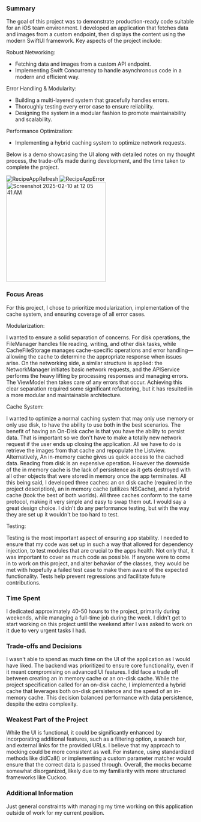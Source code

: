### Summary
The goal of this project was to demonstrate production-ready code suitable for an iOS team environment. I developed an application that fetches data and images from a custom endpoint, then displays the content using the modern SwiftUI framework. Key aspects of the project include:

Robust Networking:
- Fetching data and images from a custom API endpoint.
- Implementing Swift Concurrency to handle asynchronous code in a modern and efficient way.

Error Handling & Modularity:
- Building a multi-layered system that gracefully handles errors.
- Thoroughly testing every error case to ensure reliability.
- Designing the system in a modular fashion to promote maintainability and scalability.
  
Performance Optimization:
- Implementing a hybrid caching system to optimize network requests.

Below is a demo showcasing the UI along with detailed notes on my thought process, the trade-offs made during development, and the time taken to complete the project.

![RecipeAppRefresh](https://github.com/user-attachments/assets/32d8d9f8-241d-4066-8a92-0a763ed733be)
![RecipeAppError](https://github.com/user-attachments/assets/e5515960-a0e2-47b8-b1c7-e33bc07dd2f2)
<img width="265" alt="Screenshot 2025-02-10 at 12 05 41 AM" src="https://github.com/user-attachments/assets/0217e911-8b64-4fd9-947c-924cd2da8ed0" />


### Focus Areas
For this project, I chose to prioritize modularization, implementation of the cache system, and ensuring coverage of all error cases.

Modularization:

I wanted to ensure a solid separation of concerns. For disk operations, the FileManager handles file reading, writing, and other disk tasks, while CacheFileStorage manages cache-specific operations and error handling—allowing the cache to determine the appropriate response when issues arise. On the networking side, a similar structure is applied: the NetworkManager initiates basic network requests, and the APIService performs the heavy lifting by processing responses and managing errors. The ViewModel then takes care of any errors that occur. Achieving this clear separation required some significant refactoring, but it has resulted in a more modular and maintainable architecture.

Cache System: 

I wanted to optimize a normal caching system that may only use memory or only use disk, to have the ability to use both in the best scenarios. The benefit of having an On-Disk cache is that you have the ability to persist data. That is important so we don't have to make a totally new network request if the user ends up closing the application. All we have to do is retrieve the images from that cache and repopulate the Listview. Alternatively, An in-memory cache gives us quick access to the cached data. Reading from disk is an expensive operation. However the downside of the in memory cache is the lack of persistence as it gets destroyed with all other objects that were stored in memory once the app terminates. All this being said, I developed three caches: an on disk cache (required in the project description), an in memory cache (utilizes NSCache), and a hybrid cache (took the best of both worlds). All three caches conform to the same protocol, making it very simple and easy to swap them out. I would say a great design choice. I didn't do any performance testing, but with the way they are set up it wouldn't be too hard to test. 

Testing:

Testing is the most important aspect of ensuring app stability. I needed to ensure that my code was set up in such a way that allowed for dependency injection, to test modules that are crucial to the apps health. Not only that, it was important to cover as much code as possible. If anyone were to come in to work on this project, and alter behavior of the classes, they would be met with hopefully a failed test case to make them aware of the expected functionality. Tests help prevent regressions and facilitate future contributions. 

### Time Spent
I dedicated approximately 40-50 hours to the project, primarily during weekends, while managing a full-time job during the week. I didn't get to start working on this project until the weekend after I was asked to work on it due to very urgent tasks I had. 

### Trade-offs and Decisions
I wasn't able to spend as much time on the UI of the application as I would have liked. The backend was prioritized to ensure core functionality, even if it meant compromising on advanced UI features. I did face a trade off between creating an in memory cache or an on-disk cache. While the project specification called for an on-disk cache, I implemented a hybrid cache that leverages both on-disk persistence and the speed of an in-memory cache. This decision balanced performance with data persistence, despite the extra complexity.

### Weakest Part of the Project
While the UI is functional, it could be significantly enhanced by incorporating additional features, such as a filtering option, a search bar, and external links for the provided URLs. I believe that my approach to mocking could be more consistent as well. For instance, using standardized methods like didCall() or implementing a custom parameter matcher would ensure that the correct data is passed through. Overall, the mocks became somewhat disorganized, likely due to my familiarity with more structured frameworks like Cuckoo.

### Additional Information
Just general constraints with managing my time working on this application outside of work for my current position.

